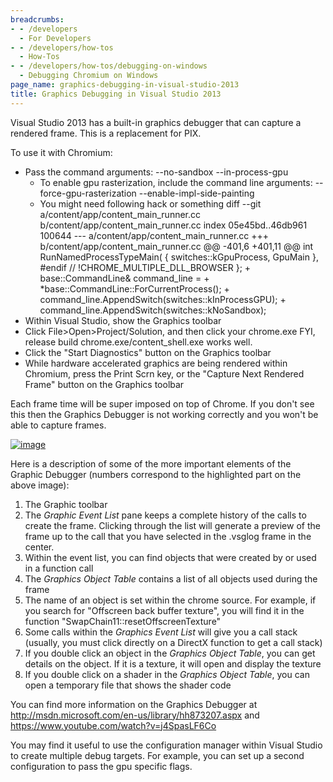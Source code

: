 ```yaml
---
breadcrumbs:
- - /developers
  - For Developers
- - /developers/how-tos
  - How-Tos
- - /developers/how-tos/debugging-on-windows
  - Debugging Chromium on Windows
page_name: graphics-debugging-in-visual-studio-2013
title: Graphics Debugging in Visual Studio 2013
---
```


Visual Studio 2013 has a built-in graphics debugger that can capture a rendered
frame. This is a replacement for PIX.

To use it with Chromium:

*   Pass the command arguments: --no-sandbox --in-process-gpu
    *   To enable gpu rasterization, include the command line arguments:
                --force-gpu-rasterization --enable-impl-side-painting
    *   You might need following hack or something
    diff --git a/content/app/content_main_runner.cc b/content/app/content_main_runner.cc index 05e45bd..46db961 100644 --- a/content/app/content_main_runner.cc +++ b/content/app/content_main_runner.cc @@ -401,6 +401,11 @@ int RunNamedProcessTypeMain( { switches::kGpuProcess, GpuMain }, #endif // !CHROME_MULTIPLE_DLL_BROWSER }; + base::CommandLine& command_line = + \*base::CommandLine::ForCurrentProcess(); + command_line.AppendSwitch(switches::kInProcessGPU); + command_line.AppendSwitch(switches::kNoSandbox);
*   Within Visual Studio, show the Graphics toolbar
*   Click File&gt;Open&gt;Project/Solution, and then click your
            chrome.exe FYI, release build chrome.exe/content_shell.exe works
            well.
*   Click the "Start Diagnostics" button on the Graphics toolbar
*   While hardware accelerated graphics are being rendered within
            Chromium, press the Print Scrn key, or the "Capture Next Rendered
            Frame" button on the Graphics toolbar

Each frame time will be super imposed on top of Chrome. If you don't see this
then the Graphics Debugger is not working correctly and you won't be able to
capture frames.

[<img alt="image"
src="/developers/how-tos/debugging-on-windows/graphics-debugging-in-visual-studio-2013/graphicsdebugger.png">](/developers/how-tos/debugging-on-windows/graphics-debugging-in-visual-studio-2013/graphicsdebugger.png)

Here is a description of some of the more important elements of the Graphic
Debugger (numbers correspond to the highlighted part on the above image):

1.  The Graphic toolbar
2.  The *Graphic Event List* pane keeps a complete history of the calls
            to create the frame. Clicking through the list will generate a
            preview of the frame up to the call that you have selected in the
            .vsglog frame in the center.
3.  Within the event list, you can find objects that were created by or
            used in a function call
4.  The *Graphics Object Table* contains a list of all objects used
            during the frame
5.  The name of an object is set within the chrome source. For example,
            if you search for "Offscreen back buffer texture", you will find it
            in the function "SwapChain11::resetOffscreenTexture"
6.  Some calls within the *Graphics Event List* will give you a call
            stack (usually, you must click directly on a DirectX function to get
            a call stack)
7.  If you double click an object in the *Graphics Object Table*, you
            can get details on the object. If it is a texture, it will open and
            display the texture
8.  If you double click on a shader in the *Graphics Object Table*, you
            can open a temporary file that shows the shader code

You can find more information on the Graphics Debugger at
<http://msdn.microsoft.com/en-us/library/hh873207.aspx> and
<https://www.youtube.com/watch?v=j4SpasLF6Co>

You may find it useful to use the configuration manager within Visual Studio to
create multiple debug targets. For example, you can set up a second
configuration to pass the gpu specific flags.
